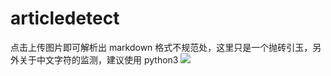 # articledetect
点击上传图片即可解析出 markdown 格式不规范处，这里只是一个抛砖引玉，另外关于中文字符的监测，建议使用 python3
![](http://jiantuku-img-chenan.oss-cn-beijing.aliyuncs.com/18-8-24/60568628.jpg)
